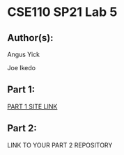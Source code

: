 # CSE110 SP21 Lab 5

## Author(s):
Angus Yick

Joe Ikedo

## Part 1:

[PART 1 SITE LINK](https://angusyick.github.io/Lab5/)

## Part 2:

LINK TO YOUR PART 2 REPOSITORY